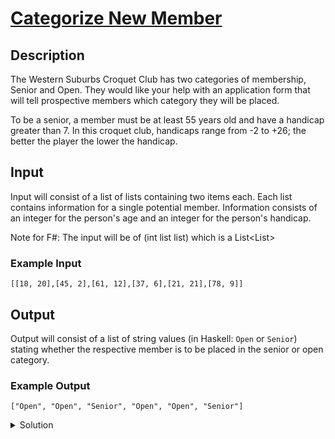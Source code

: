 # [Categorize New Member](https://www.codewars.com/kata/5502c9e7b3216ec63c0001aa/train/javascript)
## Description
<div><p>The Western Suburbs Croquet Club has two categories of membership, Senior and Open. They would like your help with an application form that will tell prospective members which category they will be placed.</p>
<p>To be a senior, a member must be at least 55 years old and have a handicap greater than 7. In this croquet club, handicaps range from -2 to +26; the better the player the lower the handicap.</p>
<h2 id="input">Input</h2>
<p>Input will consist of a list of lists containing two items each. Each list contains information for a single potential member. Information consists of an integer for the person's age and an integer for the person's handicap.</p>
<p>Note for F#: The input will be of (int list list)
which is a List&lt;List&gt;</p>
<h3 id="example-input">Example Input</h3>


<pre><code class="language-javascript">[[<span class="cm-number">18</span>, <span class="cm-number">20</span>],[<span class="cm-number">45</span>, <span class="cm-number">2</span>],[<span class="cm-number">61</span>, <span class="cm-number">12</span>],[<span class="cm-number">37</span>, <span class="cm-number">6</span>],[<span class="cm-number">21</span>, <span class="cm-number">21</span>],[<span class="cm-number">78</span>, <span class="cm-number">9</span>]]
</code></pre>





<h2 id="output">Output</h2>
<p>Output will consist of a list of string values (in Haskell: <code>Open</code> or <code>Senior</code>) stating whether the respective member is to be placed in the senior or open category.</p>
<h3 id="example-output">Example Output</h3>


<pre><code class="language-javascript">[<span class="cm-string">"Open"</span>, <span class="cm-string">"Open"</span>, <span class="cm-string">"Senior"</span>, <span class="cm-string">"Open"</span>, <span class="cm-string">"Open"</span>, <span class="cm-string">"Senior"</span>]
</code></pre>





</div>
<details><summary>Solution</summary><pre><code><span class="cm-keyword">function</span> <span class="cm-def">openOrSenior</span>(<span class="cm-def">data</span>){
  <span class="cm-keyword">return</span> <span class="cm-variable-2">data</span>.<span class="cm-property">map</span>(<span class="cm-def">info</span> <span class="cm-operator">=&gt;</span> <span class="cm-variable-2">info</span>[<span class="cm-number">0</span>] <span class="cm-operator">&gt;=</span> <span class="cm-number">55</span> <span class="cm-operator">&amp;&amp;</span> <span class="cm-variable-2">info</span>[<span class="cm-number">1</span>] <span class="cm-operator">&gt;</span> <span class="cm-number">7</span> <span class="cm-operator">?</span> <span class="cm-string">'Senior'</span> : <span class="cm-string">'Open'</span>);
}</code></pre></details>